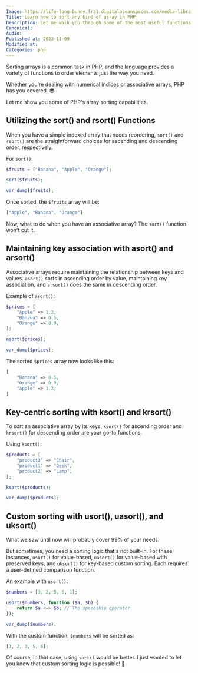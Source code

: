 ```yaml
---
Image: https://life-long-bunny.fra1.digitaloceanspaces.com/media-library/production/246/BWD3BRHnM9PK1xU7BlmRpUaaDzESn1-metac29ydGluZy5qcGc%3D-.jpg
Title: Learn how to sort any kind of array in PHP
Description: Let me walk you through some of the most useful functions in PHP that will enable you to sort any kind of array.
Canonical: 
Audio:
Published at: 2023-11-09
Modified at: 
Categories: php
---
```


Sorting arrays is a common task in PHP, and the language provides a variety of functions to order elements just the way you need.

Whether you're dealing with numerical indices or associative arrays, PHP has you covered. 😎

Let me show you some of PHP's array sorting capabilities.

## Utilizing the sort() and rsort() Functions

When you have a simple indexed array that needs reordering, `sort()` and `rsort()` are the straightforward choices for ascending and descending order, respectively.

For `sort()`:

```php
$fruits = ["Banana", "Apple", "Orange"];

sort($fruits);

var_dump($fruits);
```

Once sorted, the `$fruits` array will be:

```php
["Apple", "Banana", "Orange"]
```

Now, what to do when you have an associative array? The `sort()` function won't cut it.

## Maintaining key association with asort() and arsort()

Associative arrays require maintaining the relationship between keys and values. `asort()` sorts in ascending order by value, maintaining key association, and `arsort()` does the same in descending order.

Example of `asort()`:

```php
$prices = [
    "Apple" => 1.2,
    "Banana" => 0.5,
    "Orange" => 0.9,
];

asort($prices);

var_dump($prices);
```

The sorted `$prices` array now looks like this:

```php
[
    "Banana" => 0.5,
    "Orange" => 0.9,
    "Apple" => 1.2,
]
```

## Key-centric sorting with ksort() and krsort()

To sort an associative array by its keys, `ksort()` for ascending order and `krsort()` for descending order are your go-to functions.

Using `ksort()`:

```php
$products = [
    "product3" => "Chair",
    "product1" => "Desk",
    "product2" => "Lamp",
];

ksort($products);

var_dump($products);
```

## Custom sorting with usort(), uasort(), and uksort()

What we saw until now will probably cover 99% of your needs.

But sometimes, you need a sorting logic that's not built-in. For these instances, `usort()` for value-based, `uasort()` for value-based with preserved keys, and `uksort()` for key-based custom sorting. Each requires a user-defined comparison function.

An example with `usort()`:

```php
$numbers = [3, 2, 5, 6, 1];

usort($numbers, function ($a, $b) {
    return $a <=> $b; // The spaceship operator
});

var_dump($numbers);
```

With the custom function, `$numbers` will be sorted as:

```php
[1, 2, 3, 5, 6];
```

Of course, in that case, using `sort()` would be better. I just wanted to let you know that custom sorting logic is possible! 🙂